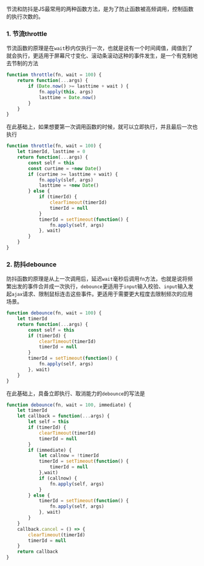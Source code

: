 <!-- ---
title: JS深入系列之实现节流与防抖
date: 2022-10-25
tags: JavaScript
set: DeepJS
--- -->

节流和防抖是JS最常用的两种函数方法，是为了防止函数被高频调用，控制函数的执行次数的。

### 1. 节流throttle

节流函数的原理是在`wait`秒内仅执行一次，也就是说有一个时间阈值，阈值到了就会执行，更适用于屏幕尺寸变化、滚动条滚动这种的事件发生，是一个有克制地去节制的方法

```javascript
function throttle(fn, wait = 100) {
    return function(...args) {
        if (Date.now() >= lasttime + wait ) {
            fn.apply(this, args)
            lasttime = Date.now()
        }
    }
}
```
在此基础上，如果想要第一次调用函数的时候，就可以立即执行，并且最后一次也执行
```javascript
function throttle(fn, wait = 100) {
    let timerId, lasttime = 0
    return function(...args) {
        const self = this
        const curtime = +new Date()
        if (curtime >= lasttime + wait) {
            fn.apply(slef, args)
            lasttime = +new Date()
        } else {
            if (timerId) {
                clearTimeout(timerId)
                timerId = null
            }
            timerId = setTimeout(function() {
                fn.apply(self, args)
            }, wait)
        }
    }
}
```

### 2. 防抖debounce

防抖函数的原理是从上一次调用后，延迟`wait`毫秒后调用`fn`方法，也就是说将频繁出发的事件合并成一次执行，`debounce`更适用于`input`输入校验、`input`输入发起`ajax`请求、限制鼠标连击这些事件。更适用于需要更大程度去限制频次的应用场景。

```javascript
function debounce(fn, wait = 100) {
    let timerId
    return function(...args) {
        const self = this
        if (timerId) {
            clearTimeout(timerId)
            timerId = null
        }
        timerId = setTimeout(function() {
            fn.apply(self, args)
        }, wait)
    }
}
```

在此基础上，具备立即执行、取消能力的`debounce`的写法是
```javascript
function debounce(fn, wait = 100, immediate) {
    let timerId
    let callback = function(...args) {
        let self = this
        if (timerId) {
            clearTimeout(timerId)
            timerId = null
        }
        if (immediate) {
            let callnow = !timerId
            timerId = setTimeout(function() {
                timerId = null
            },wait)
            if (callnow) {
                fn.apply(self, args)
            }
        } else {
            timerId = setTimeout(function() {
                fn.apply(self, args)
            }, wait)
        }
    }
    callback.cancel = () => {
        clearTimeout(timerId)
        timerId = null
    }
    return callback
}
```
